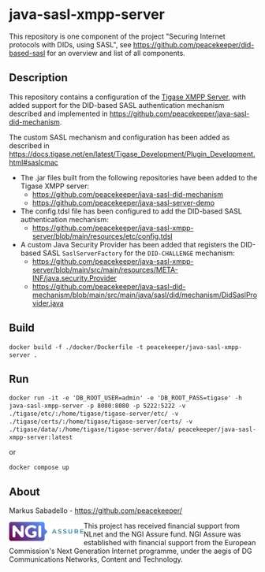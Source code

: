 # java-sasl-xmpp-server

This repository is one component of the project "Securing Internet protocols with DIDs, using SASL",
see https://github.com/peacekeeper/did-based-sasl for an overview and list of all components.

## Description

This repository contains a configuration of the [Tigase XMPP Server](https://tigase.net/xmpp-server/), with added support for the
DID-based SASL authentication mechanism described and implemented in https://github.com/peacekeeper/java-sasl-did-mechanism.

The custom SASL mechanism and configuration has been added as described in https://docs.tigase.net/en/latest/Tigase_Development/Plugin_Development.html#saslcmac

- The .jar files built from the following repositories have been added to the Tigase XMPP server:
  - https://github.com/peacekeeper/java-sasl-did-mechanism
  - https://github.com/peacekeeper/java-sasl-server-demo
- The config.tdsl file has been configured to add the DID-based SASL authentication mechanism:
  - https://github.com/peacekeeper/java-sasl-xmpp-server/blob/main/resources/etc/config.tdsl
- A custom Java Security Provider has been added that registers the DID-based SASL `SaslServerFactory` for the `DID-CHALLENGE` mechanism:
  - https://github.com/peacekeeper/java-sasl-xmpp-server/blob/main/src/main/resources/META-INF/java.security.Provider
  - https://github.com/peacekeeper/java-sasl-did-mechanism/blob/main/src/main/java/sasl/did/mechanism/DidSaslProvider.java

## Build

```
docker build -f ./docker/Dockerfile -t peacekeeper/java-sasl-xmpp-server .
```

## Run

```
docker run -it -e 'DB_ROOT_USER=admin' -e 'DB_ROOT_PASS=tigase' -h java-sasl-xmpp-server -p 8080:8080 -p 5222:5222 -v ./tigase/etc/:/home/tigase/tigase-server/etc/ -v ./tigase/certs/:/home/tigase/tigase-server/certs/ -v ./tigase/data/:/home/tigase/tigase-server/data/ peacekeeper/java-sasl-xmpp-server:latest
```

or

```
docker compose up
```

## About

Markus Sabadello - https://github.com/peacekeeper/

<img align="left" height="40" src="https://github.com/peacekeeper/did-based-sasl/blob/main/docs/logo-ngi-assure.png?raw=true">

This project has received financial support from NLnet and the NGI Assure fund. NGI Assure was established with
financial support from the European Commission's Next Generation Internet programme, under the aegis of DG
Communications Networks, Content and Technology.
